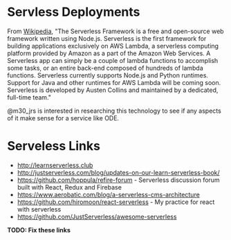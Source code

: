 # Servless Deployments
From [Wikipedia](https://en.wikipedia.org/wiki/Serverless_Framework), "The Serverless Framework is a free and open-source web framework written using Node.js. Serverless is the first framework for building applications exclusively on AWS Lambda, a serverless computing platform provided by Amazon as a part of the Amazon Web Services. A Serverless app can simply be a couple of lambda functions to accomplish some tasks, or an entire back-end composed of hundreds of lambda functions. Serverless currently supports Node.js and Python runtimes. Support for Java and other runtimes for AWS Lambda will be coming soon. Serverless is developed by Austen Collins and maintained by a dedicated, full-time team."

@m30_jrs is interested in researching this technology to see if any aspects of it make sense for a service like ODE.

# Serveless Links
* http://learnserverless.club
* http://justserverless.com/blog/updates-on-our-learn-serverless-book/
* https://github.com/hoppula/refire-forum - Serverless discussion forum built with React, Redux and Firebase
* https://www.aerobatic.com/blog/a-serverless-cms-architecture
* https://github.com/hiromoon/react-serverless - My practice for react with serverless
* https://github.com/JustServerless/awesome-serverless



**TODO: Fix these links**
